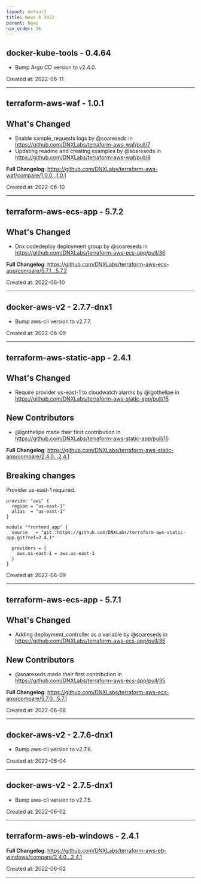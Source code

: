 ```yaml
---
layout: default
title: News 6 2022
parent: News
nav_order: 36
---
```




## docker-kube-tools - 0.4.64
- Bump Argo CD version to v2.4.0.

Created at: 2022-06-11

---


## terraform-aws-waf - 1.0.1
## What's Changed
* Enable sample_requests logs by @soareseds in https://github.com/DNXLabs/terraform-aws-waf/pull/7
* Updating readme and creating examples by @soareseds in https://github.com/DNXLabs/terraform-aws-waf/pull/8


**Full Changelog**: https://github.com/DNXLabs/terraform-aws-waf/compare/1.0.0...1.0.1

Created at: 2022-06-10

---


## terraform-aws-ecs-app - 5.7.2
## What's Changed
* Dnx codedeploy deployment group by @soareseds in https://github.com/DNXLabs/terraform-aws-ecs-app/pull/36


**Full Changelog**: https://github.com/DNXLabs/terraform-aws-ecs-app/compare/5.7.1...5.7.2

Created at: 2022-06-10

---


## docker-aws-v2 - 2.7.7-dnx1
- Bump aws-cli version to v2.7.7.

Created at: 2022-06-09

---


## terraform-aws-static-app - 2.4.1
## What's Changed
* Require provider us-east-1 to cloudwatch alarms by @lgothelipe in https://github.com/DNXLabs/terraform-aws-static-app/pull/15

## New Contributors
* @lgothelipe made their first contribution in https://github.com/DNXLabs/terraform-aws-static-app/pull/15

**Full Changelog**: https://github.com/DNXLabs/terraform-aws-static-app/compare/2.4.0...2.4.1

## Breaking changes

Provider us-east-1 required.

```hcl
provider "aws" {
  region = "us-east-1"
  alias  = "us-east-1"
}

module "frontend_app" {
  source   = "git::https://github.com/DNXLabs/terraform-aws-static-app.git?ref=2.4.1"
  
  providers = {
    aws.us-east-1 = aws.us-east-1
  }
}
```

Created at: 2022-06-09

---


## terraform-aws-ecs-app - 5.7.1
## What's Changed
* Adding deployment_controller as a variable by @soareseds in https://github.com/DNXLabs/terraform-aws-ecs-app/pull/35

## New Contributors
* @soareseds made their first contribution in https://github.com/DNXLabs/terraform-aws-ecs-app/pull/35

**Full Changelog**: https://github.com/DNXLabs/terraform-aws-ecs-app/compare/5.7.0...5.7.1

Created at: 2022-06-08

---


## docker-aws-v2 - 2.7.6-dnx1
- Bump aws-cli version to v2.7.6.

Created at: 2022-06-04

---


## docker-aws-v2 - 2.7.5-dnx1
- Bump aws-cli version to v2.7.5.

Created at: 2022-06-02

---


## terraform-aws-eb-windows - 2.4.1
**Full Changelog**: https://github.com/DNXLabs/terraform-aws-eb-windows/compare/2.4.0...2.4.1

Created at: 2022-06-02

---

